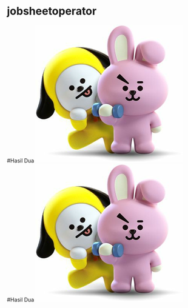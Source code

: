# jobsheetoperator
#Hasil Dua
![Alt Text](https://github.com/tembang26-rr/jobsheetoperator/blob/master/11c3e6540c120e22a1766368ada45356.jpg "hasil dua")
#Hasil Dua
![Alt text](https://github.com/tembang26-rr/jobsheetoperator/blob/master/11c3e6540c120e22a1766368ada45356.jpg "hasil dua")
